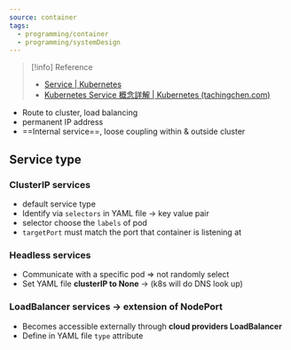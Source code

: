 ```yaml
---
source: container
tags:
  - programming/container
  - programming/systemDesign
---
```


> [!info] Reference
> - [Service | Kubernetes](https://kubernetes.io/docs/concepts/services-networking/service/)
> - [Kubernetes Service 概念詳解 | Kubernetes (tachingchen.com)](https://tachingchen.com/tw/blog/kubernetes-service/)


- Route to cluster, load balancing
- permanent IP address
- ==Internal service==, loose coupling within & outside cluster

## Service type
### ClusterIP services
-   default service type
-   Identify via `selectors` in YAML file → key value pair
-   selector choose the `labels` of pod
-   `targetPort` must match the port that container is listening at

### Headless services
-   Communicate with a specific pod ⇒ not randomly select
-   Set YAML file **clusterIP to None** → (k8s will do DNS look up)

### LoadBalancer services → extension of NodePort
-   Becomes accessible externally through **cloud providers LoadBalancer**
-   Define in YAML file `type` attribute